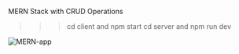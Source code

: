MERN Stack with CRUD Operations
>>> cd client and npm start
>>> cd server and npm run dev

![MERN-app](https://github.com/khwan-yyg/MERN-Stack-CRUD-and-Search-App/assets/142191872/b0dd8b7f-ff9f-4acd-b62f-99546fa220e5)
